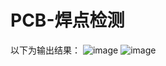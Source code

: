 # PCB-焊点检测
以下为输出结果：
![image](https://github.com/githubsghww/PCB-handianjiance/blob/master/%E5%9B%BE1.jpg)
![image](https://github.com/githubsghww/PCB-handianjiance/blob/master/%E5%9B%BE2.jpg)
